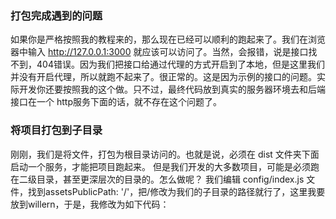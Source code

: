 ### 打包完成遇到的问题
如果你是严格按照我的教程来的，那么现在已经可以顺利的跑起来了。我们在浏览器中输入 http://127.0.0.1:3000 就应该可以访问了。当然，会报错，说是接口找不到，404错误。因为我们把接口给通过代理的方式开启到了本地，但是这里我们并没有开启代理，所以就跑不起来了。很正常的。这是因为示例的接口的问题。实际开发你还要按照我的这个做。只不过，最终代码放到真实的服务器环境去和后端接口在一个 http服务下面的话，就不存在这个问题了。

### 将项目打包到子目录
刚刚，我们是将文件，打包为根目录访问的。也就是说，必须在 dist 文件夹下面启动一个服务，才能把项目跑起来。
但是我们开发的大多数项目，可能是必须跑在二级目录，甚至更深层次的目录的。怎么做呢？
我们编辑 config/index.js 文件，找到assetsPublicPath: '/'，把/修改为我们的子目录的路径就行了，这里我要放到willern，于是，我修改为如下代码：
